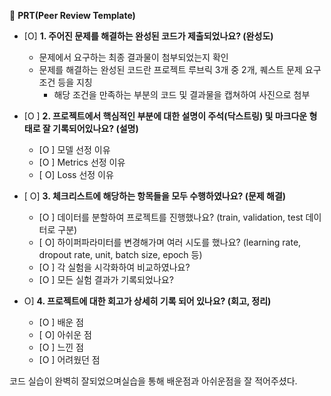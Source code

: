 🔑 **PRT(Peer Review Template)**

- [O]  **1. 주어진 문제를 해결하는 완성된 코드가 제출되었나요? (완성도)**
    - 문제에서 요구하는 최종 결과물이 첨부되었는지 확인
    - 문제를 해결하는 완성된 코드란 프로젝트 루브릭 3개 중 2개, 
    퀘스트 문제 요구조건 등을 지칭
        - 해당 조건을 만족하는 부분의 코드 및 결과물을 캡쳐하여 사진으로 첨부

- [O ]  **2. 프로젝트에서 핵심적인 부분에 대한 설명이 주석(닥스트링) 및 마크다운 형태로 잘 기록되어있나요? (설명)**
    - [O ]  모델 선정 이유
    - [O ]  Metrics 선정 이유
    - [ O]  Loss 선정 이유

- [ O]  **3. 체크리스트에 해당하는 항목들을 모두 수행하였나요? (문제 해결)**
    - [O ]  데이터를 분할하여 프로젝트를 진행했나요? (train, validation, test 데이터로 구분)
    - [ O]  하이퍼파라미터를 변경해가며 여러 시도를 했나요? (learning rate, dropout rate, unit, batch size, epoch 등)
    - [O ]  각 실험을 시각화하여 비교하였나요?
    - [O ]  모든 실험 결과가 기록되었나요?

-  O]  **4. 프로젝트에 대한 회고가 상세히 기록 되어 있나요? (회고, 정리)**
    - [O ]  배운 점
    - [ O]  아쉬운 점
    - [O ]  느낀 점
    - [O ]  어려웠던 점

코드 실습이 완벽히 잘되었으며실습을 통해 배운점과 아쉬운점을 잘 적어주셨다. 